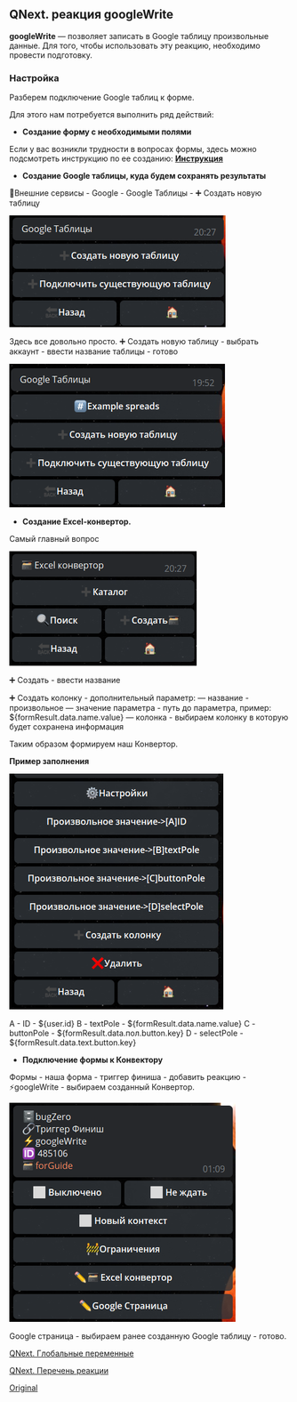 ## QNext. реакция googleWrite

**googleWrite** — позволяет записать в Google таблицу произвольные данные. Для того, чтобы использовать эту реакцию, необходимо провести подготовку.
### Настройка

Разберем подключение Google таблиц к форме.

Для этого нам потребуется выполнить ряд действий:
 * **Создание форму с необходимыми полями**

Если у вас возникли трудности в вопросах формы, здесь можно подсмотреть инструкцию по ее созданию: [**Инструкция**](https://t.me/QNextCases/120) 
 * **Создание Google таблицы, куда будем сохранять результаты**

🧩Внешние сервисы - Google - Google Таблицы - ➕ Создать новую таблицу

![](./1.png)

Здесь все довольно просто.
➕ Создать новую таблицу - выбрать аккаунт - ввести название таблицы - готово

![](./2.png)
 * **Создание Excel-конвертор.**

Самый главный вопрос

![](./3.png)

➕ Создать - ввести название

➕ Создать колонку - дополнительный параметр:
— название - произвольное
— значение параметра - путь до параметра, пример: ${formResult.data.name.value} 
— колонка - выбираем колонку в которую будет сохранена информация

Таким образом формируем наш Конвертор.



**Пример заполнения**

![](./4.png)

A - ID - ${user.id}
B - textPole - ${formResult.data.name.value} 
C - buttonPole - ${formResult.data.пол.button.key}
D - selectPole - ${formResult.data.text.button.key}
* **Подключение формы к Конвектору**

Формы - наша форма - триггер финиша - добавить реакцию - ⚡️googleWrite - выбираем созданный Конвертор.

![](./5.png)

Google страница - выбираем ранее созданную Google таблицу - готово.



[QNext. Глобальные переменные](/docs-test/ph/admin/globalvariables-about)

[QNext. Перечень реакции](/docs-test/ph/reactions)


  
[Original](https://telegra.ph/QNext-admin-reaction-googleWrite-09-25)